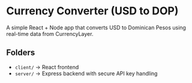 # Currency Converter (USD to DOP)

A simple React + Node app that converts USD to Dominican Pesos using real-time data from CurrencyLayer.

## Folders
- `client/` → React frontend
- `server/` → Express backend with secure API key handling
